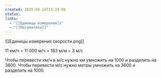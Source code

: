 ```yaml
---
created: 2025-08-24T15:24:00
status: 
links:
  - "[[Единицы измерения]]"
  - "[[Математика]]"
---
```

![[Единицы измерения скорости.png]]

11 км/ч = 11 000 м/ч = 183 м/м = 3 м/с

Чтобы перевести км/ч в м/с нужно км умножить на 1000 и разделить на 3600.
Чтобы перевести м/с нужно метры умножить на 3600 и разделить на 1000.














